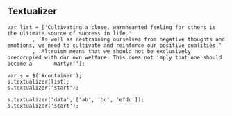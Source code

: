 Textualizer
-----------


	var list = ['Cultivating a close, warmhearted feeling for others is the ultimate source of success in life.'
			, 'As well as restraining ourselves from negative thoughts and emotions, we need to cultivate and reinforce our positive qualities.'
			, 'Altruism means that we should not be exclusively preoccupied with our own welfare. This does not imply that one should become a 		 martyr!'];

	var s = $('#container');
	s.textualizer(list);
	s.textualizer('start');
		
	s.textualizer('data', ['ab', 'bc', 'efdc']);
	s.textualizer('start');